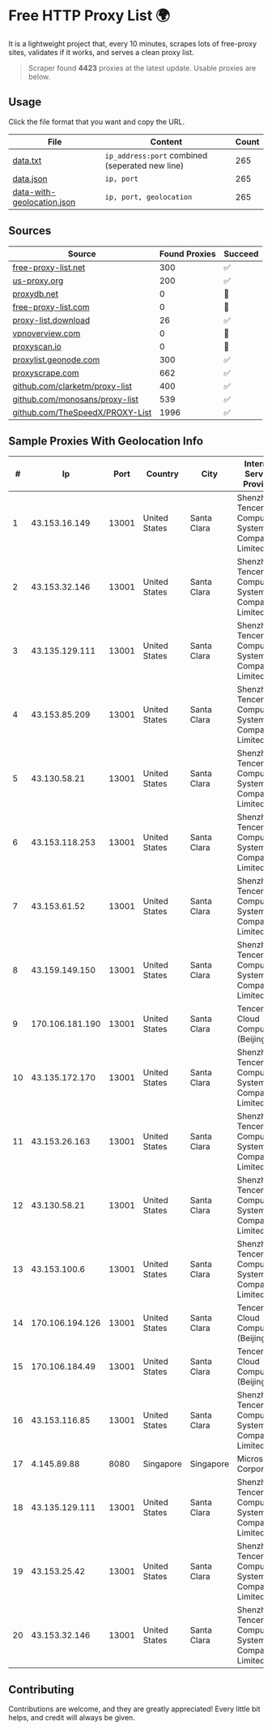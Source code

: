
# Free HTTP Proxy List 🌍

It is a lightweight project that, every 10 minutes, scrapes lots of free-proxy sites, validates if it works, and serves a clean proxy list.


> Scraper found **4423** proxies at the latest update. Usable proxies are below.

## Usage

Click the file format that you want and copy the URL.


|File|Content|Count|
|----|-------|-----|
|[data.txt](https://raw.githubusercontent.com/themiralay/Proxy-List-World/master/data.txt)|`ip_address:port` combined (seperated new line)|265|
|[data.json](https://raw.githubusercontent.com/themiralay/Proxy-List-World/master/data.json)|`ip, port`|265|
|[data-with-geolocation.json](https://raw.githubusercontent.com/themiralay/Proxy-List-World/master/data-with-geolocation.json)|`ip, port, geolocation`|265|

## Sources

|Source|Found Proxies|Succeed|
|------|-------------|-------|
|[free-proxy-list.net](https://free-proxy-list.net)|300|✅|
|[us-proxy.org](https://www.us-proxy.org)|200|✅|
|[proxydb.net](http://proxydb.net)|0|🚫|
|[free-proxy-list.com](https://free-proxy-list.com/?page=&port=&type%5B%5D=http&type%5B%5D=https&up_time=0&search=Search)|0|🚫|
|[proxy-list.download](https://www.proxy-list.download/HTTP)|26|✅|
|[vpnoverview.com](https://vpnoverview.com/privacy/anonymous-browsing/free-proxy-servers)|0|🚫|
|[proxyscan.io](https://www.proxyscan.io)|0|🚫|
|[proxylist.geonode.com](https://proxylist.geonode.com/api/proxy-list?limit=300&page=1&sort_by=lastChecked&sort_type=desc&protocols=http,https)|300|✅|
|[proxyscrape.com](https://api.proxyscrape.com/v2/?request=displayproxies&protocol=http&timeout=10000&country=all&ssl=all&anonymity=all)|662|✅|
|[github.com/clarketm/proxy-list](https://raw.githubusercontent.com/clarketm/proxy-list/master/proxy-list-raw.txt)|400|✅|
|[github.com/monosans/proxy-list](https://raw.githubusercontent.com/monosans/proxy-list/main/proxies/http.txt)|539|✅|
|[github.com/TheSpeedX/PROXY-List](https://raw.githubusercontent.com/TheSpeedX/PROXY-List/master/http.txt)|1996|✅|


## Sample Proxies With Geolocation Info

|#|Ip|Port|Country|City|Internet Service Provider|
|-|--|----|-------|----|-------------------------|
|1|43.153.16.149|13001|United States|Santa Clara|Shenzhen Tencent Computer Systems Company Limited|
|2|43.153.32.146|13001|United States|Santa Clara|Shenzhen Tencent Computer Systems Company Limited|
|3|43.135.129.111|13001|United States|Santa Clara|Shenzhen Tencent Computer Systems Company Limited|
|4|43.153.85.209|13001|United States|Santa Clara|Shenzhen Tencent Computer Systems Company Limited|
|5|43.130.58.21|13001|United States|Santa Clara|Shenzhen Tencent Computer Systems Company Limited|
|6|43.153.118.253|13001|United States|Santa Clara|Shenzhen Tencent Computer Systems Company Limited|
|7|43.153.61.52|13001|United States|Santa Clara|Shenzhen Tencent Computer Systems Company Limited|
|8|43.159.149.150|13001|United States|Santa Clara|Shenzhen Tencent Computer Systems Company Limited|
|9|170.106.181.190|13001|United States|Santa Clara|Tencent Cloud Computing (Beijing) Co|
|10|43.135.172.170|13001|United States|Santa Clara|Shenzhen Tencent Computer Systems Company Limited|
|11|43.153.26.163|13001|United States|Santa Clara|Shenzhen Tencent Computer Systems Company Limited|
|12|43.130.58.21|13001|United States|Santa Clara|Shenzhen Tencent Computer Systems Company Limited|
|13|43.153.100.6|13001|United States|Santa Clara|Shenzhen Tencent Computer Systems Company Limited|
|14|170.106.194.126|13001|United States|Santa Clara|Tencent Cloud Computing (Beijing) Co|
|15|170.106.184.49|13001|United States|Santa Clara|Tencent Cloud Computing (Beijing) Co|
|16|43.153.116.85|13001|United States|Santa Clara|Shenzhen Tencent Computer Systems Company Limited|
|17|4.145.89.88|8080|Singapore|Singapore|Microsoft Corporation|
|18|43.135.129.111|13001|United States|Santa Clara|Shenzhen Tencent Computer Systems Company Limited|
|19|43.153.25.42|13001|United States|Santa Clara|Shenzhen Tencent Computer Systems Company Limited|
|20|43.153.32.146|13001|United States|Santa Clara|Shenzhen Tencent Computer Systems Company Limited|



## Contributing

Contributions are welcome, and they are greatly appreciated! Every
little bit helps, and credit will always be given.

